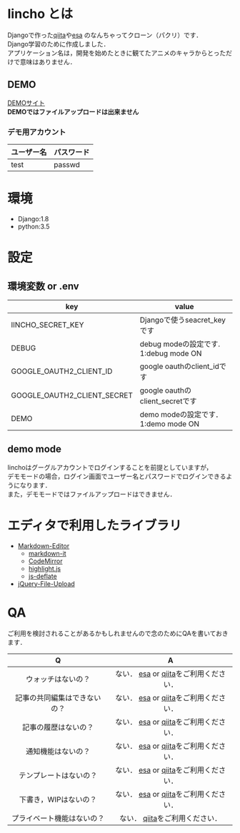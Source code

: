 # Iincho とは
Djangoで作った[qiita](http://qiita.com/)や[esa](https://esa.io/) のなんちゃってクローン（パクリ）です．  
Django学習のために作成しました．  
アプリケーション名は，開発を始めたときに観てたアニメのキャラからとっただけで意味はありません．

## DEMO
[DEMOサイト](http://iin-cho.herokuapp.com/)  
**DEMOではファイルアップロードは出来ません**

### デモ用アカウント
| ユーザー名 | パスワード |
|------------|------------|
| test       | passwd     |


# 環境
+ Django:1.8
+ python:3.5

# 設定
## 環境変数 or .env
| key                         | value                                  |
|-----------------------------|----------------------------------------|
| IINCHO_SECRET_KEY           | Djangoで使うseacret_keyです            |
| DEBUG                       | debug modeの設定です.  1:debug mode ON |
| GOOGLE_OAUTH2_CLIENT_ID     | google oauthのclient_idです            |
| GOOGLE_OAUTH2_CLIENT_SECRET | google oauthのclient_secretです        |
| DEMO                        | demo modeの設定です．  1:demo mode ON   |

## demo mode
Iinchoはグーグルアカウントでログインすることを前提としていますが，  
デモモードの場合，ログイン画面でユーザー名とパスワードでログインできるようになります．  
また，デモモードではファイルアップロードはできません．

# エディタで利用したライブラリ
* [Markdown-Editor](https://github.com/jbt/markdown-editor)
    * [markdown-it](https://github.com/markdown-it/markdown-it)
    * [CodeMirror](http://codemirror.net/)
    * [highlight.js](http://softwaremaniacs.org/soft/highlight/en/)
    * [js-deflate](https://github.com/dankogai/js-deflate)
* [jQuery-File-Upload](https://github.com/blueimp/jQuery-File-Upload)


# QA
ご利用を検討されることがあるかもしれませんので念のためにQAを書いておきます．

|               Q              |                                    A                                   |
|:----------------------------:|:----------------------------------------------------------------------:|
| ウォッチはないの？           | ない． [esa](https://esa.io/) or [qiita](http://qiita.com/)をご利用ください． |
| 記事の共同編集はできないの？ | ない． [esa](https://esa.io/) or [qiita](http://qiita.com/)をご利用ください． |
| 記事の履歴はないの？         | ない． [esa](https://esa.io/) or [qiita](http://qiita.com/)をご利用ください． |
| 通知機能はないの？           | ない． [esa](https://esa.io/) or [qiita](http://qiita.com/)をご利用ください． |
| テンプレートはないの？       | ない． [esa](https://esa.io/) or [qiita](http://qiita.com/)をご利用ください． |
| 下書き，WIPはないの？        | ない． [esa](https://esa.io/) or [qiita](http://qiita.com/)をご利用ください． |
| プライベート機能はないの？   | ない． [qiita](http://qiita.com/)をご利用ください．                           |
